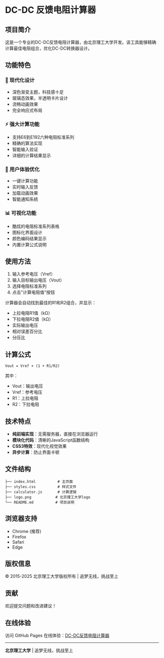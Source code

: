 # DC-DC 反馈电阻计算器

## 项目简介

这是一个专业的DC-DC反馈电阻计算器，由北京理工大学开发。该工具能够精确计算最佳电阻组合，优化DC-DC转换器设计。

## 功能特色

### 🎨 现代化设计
- 深色渐变主题，科技感十足
- 玻璃态效果，半透明卡片设计
- 流畅动画效果
- 完全响应式布局

### ⚡ 强大计算功能
- 支持E6到E192六种电阻标准系列
- 精确的算法实现
- 智能输入验证
- 详细的计算结果显示

### 🔧 用户体验优化
- 一键计算功能
- 实时输入反馈
- 加载动画效果
- 智能通知系统

### 📊 可视化功能
- 酷炫的电阻标准系列表格
- 图标化界面设计
- 颜色编码结果显示
- 内置计算公式说明

## 使用方法

1. 输入参考电压（Vref）
2. 输入目标输出电压（Vout）
3. 选择电阻标准系列
4. 点击"计算电阻值"按钮

计算器会自动找到最佳的R1和R2组合，并显示：
- 上拉电阻R1值（kΩ）
- 下拉电阻R2值（kΩ）
- 实际输出电压
- 相对误差百分比
- 分压比

## 计算公式

```
Vout = Vref × (1 + R1/R2)
```

其中：
- Vout：输出电压
- Vref：参考电压
- R1：上拉电阻
- R2：下拉电阻

## 技术特点

- **纯前端实现**：无需服务器，直接在浏览器运行
- **模块化代码**：清晰的JavaScript函数结构
- **CSS3特效**：现代化视觉效果
- **异步计算**：防止界面卡顿

## 文件结构

```
├── index.html          # 主页面
├── styles.css          # 样式文件
├── calculator.js       # 计算逻辑
├── logo.png           # 北京理工大学logo
└── README.md          # 项目说明
```

## 浏览器支持

- Chrome (推荐)
- Firefox
- Safari
- Edge

## 版权信息

© 2015-2025 北京理工大学版权所有 | 追梦无线，挑战至上

## 贡献

欢迎提交问题和改进建议！

## 在线体验

访问 GitHub Pages 在线体验：[DC-DC反馈电阻计算器](https://your-username.github.io/your-repo-name)

---

**北京理工大学** | 追梦无线，挑战至上 
